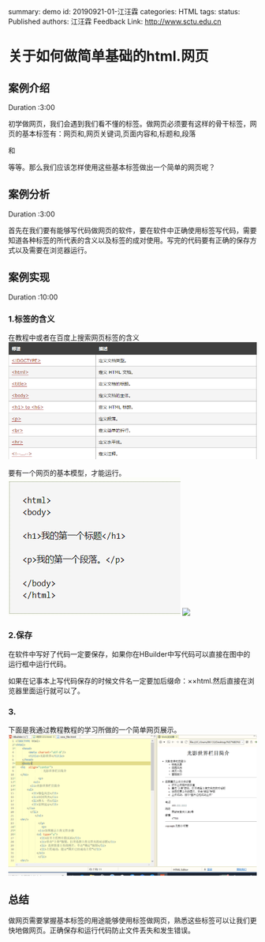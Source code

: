summary: demo
id: 20190921-01-江汪霖
categories: HTML
tags: 
status: Published 
authors: 江汪霖
Feedback Link: http://www.sctu.edu.cn

# 关于如何做简单基础的html.网页

## 案例介绍
Duration :3:00

初学做网页，我们会遇到我们看不懂的<html>标签。做网页必须要有这样的骨干标签，网页的基本标签有：网页<html>和</html>,网页关键词<title>和</title>,页面内容<body>和</body>,标题<h>和</h>,段落<p>和</p>等等。那么我们应该怎样使用这些基本标签做出一个简单的网页呢？

## 案例分析
Duration :3:00

首先在我们要有能够写代码做网页的软件，要在软件中正确使用标签写代码，需要知道各种标签的所代表的含义以及标签的成对使用。写完的代码要有正确的保存方式以及需要在浏览器运行。

## 案例实现
Duration :10:00

### 1.标签的含义
在教程中或者在百度上搜索网页标签的含义
![](/0002-案例库/codelabs/assets/20190921-01-江汪霖-01.png)

要有一个网页的基本模型，才能运行。
![](/0002-案例库/codelabs/assets/20190921-01-江汪霖-02.png)
![](/0002-案例库/codelabs/assets/20190921-01-江汪霖-03.png)
### 2.保存
在软件中写好了代码一定要保存，如果你在HBuilder中写代码可以直接在图中的运行框中运行代码。

如果在记事本上写代码保存的时候文件名一定要加后缀命：××html.然后直接在浏览器里面运行就可以了。
### 3.
下面是我通过教程教程的学习所做的一个简单网页展示。
![](/0002-案例库/codelabs/assets/20190921-01-江汪霖-04.png)

## 总结
做网页需要掌握基本标签的用途能够使用标签做网页，熟悉这些标签可以让我们更快地做网页。正确保存和运行代码防止文件丢失和发生错误。
